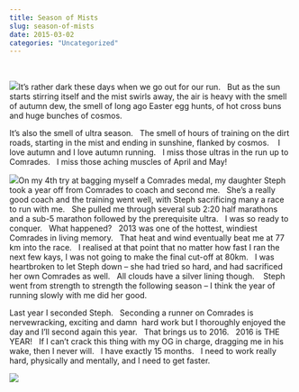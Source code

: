 ```yaml
---
title: Season of Mists
slug: season-of-mists
date: 2015-03-02
categories: "Uncategorized"
---
```


<p> </p>
<p><img src="http://res.cloudinary.com/dy6grlu8z/image/upload/v1558842094/funu0fowe5jyudx0w7fv.jpg"/>It’s rather dark these days when we go out for our run.   But as the sun starts stirring itself and the mist swirls away, the air is heavy with the smell of autumn dew, the smell of long ago Easter egg hunts, of hot cross buns and huge bunches of cosmos.</p>
<p>It’s also the smell of ultra season.   The smell of hours of training on the dirt roads, starting in the mist and ending in sunshine, flanked by cosmos.    I love autumn and I love autumn running.   I miss those ultras in the run up to Comrades.   I miss those aching muscles of April and May!</p>
<p><img src="http://res.cloudinary.com/dy6grlu8z/image/upload/v1558842095/qbsvei35arwwxa7fqrwg.jpg"/>On my 4th try at bagging myself a Comrades medal, my daughter Steph took a year off from Comrades to coach and second me.   She’s a really good coach and the training went well, with Steph sacrificing many a race to run with me.   She pulled me through several sub 2:20 half marathons and a sub-5 marathon followed by the prerequisite ultra.   I was so ready to conquer.   What happened?   2013 was one of the hottest, windiest Comrades in living memory.   That heat and wind eventually beat me at 77 km into the race.   I realised at that point that no matter how fast I ran the next few kays, I was not going to make the final cut-off at 80km.   I was heartbroken to let Steph down – she had tried so hard, and had sacrificed her own Comrades as well.   All clouds have a silver lining though.    Steph went from strength to strength the following season – I think the year of running slowly with me did her good.</p>
<p>Last year I seconded Steph.   Seconding a runner on Comrades is nervewracking, exciting and damn  hard work but I thoroughly enjoyed the day and I’ll second again this year.   That brings us to 2016.   2016 is THE YEAR!   If I can’t crack this thing with my OG in charge, dragging me in his wake, then I never will.   I have exactly 15 months.   I need to work really hard, physically and mentally, and I need to get faster.</p>
<p><img src="http://res.cloudinary.com/dy6grlu8z/image/upload/v1558842096/hs4msb7tfrhii6yfzna3.jpg"/></p>
<p> </p>







